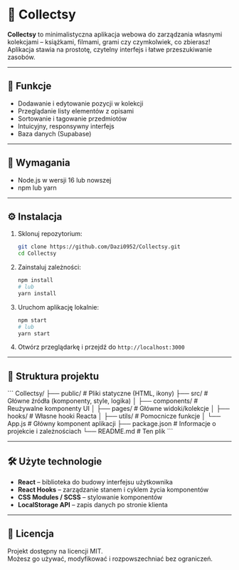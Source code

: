 # 🧰 Collectsy

**Collectsy** to minimalistyczna aplikacja webowa do zarządzania własnymi kolekcjami – książkami, filmami, grami czy czymkolwiek, co zbierasz! Aplikacja stawia na prostotę, czytelny interfejs i łatwe przeszukiwanie zasobów.

---

## 🚀 Funkcje

- Dodawanie i edytowanie pozycji w kolekcji
- Przeglądanie listy elementów z opisami
- Sortowanie i tagowanie przedmiotów
- Intuicyjny, responsywny interfejs
- Baza danych (Supabase)

---

## 🔧 Wymagania

- Node.js w wersji 16 lub nowszej
- npm lub yarn

---

## ⚙️ Instalacja

1. Sklonuj repozytorium:

   ```bash
   git clone https://github.com/Dazi0952/Collectsy.git
   cd Collectsy
   ```

2. Zainstaluj zależności:

   ```bash
   npm install
   # lub
   yarn install
   ```

3. Uruchom aplikację lokalnie:

   ```bash
   npm start
   # lub
   yarn start
   ```

4. Otwórz przeglądarkę i przejdź do `http://localhost:3000`

---

## 📁 Struktura projektu

\`\`\`
Collectsy/
├── public/           # Pliki statyczne (HTML, ikony)
├── src/              # Główne źródła (komponenty, style, logika)
│   ├── components/   # Reużywalne komponenty UI
│   ├── pages/        # Główne widoki/kolekcje
│   ├── hooks/        # Własne hooki Reacta
│   ├── utils/        # Pomocnicze funkcje
│   └── App.js        # Główny komponent aplikacji
├── package.json      # Informacje o projekcie i zależnościach
└── README.md         # Ten plik
\`\`\`

---

## 🛠️ Użyte technologie

- **React** – biblioteka do budowy interfejsu użytkownika
- **React Hooks** – zarządzanie stanem i cyklem życia komponentów
- **CSS Modules / SCSS** – stylowanie komponentów
- **LocalStorage API** – zapis danych po stronie klienta

---

## 📜 Licencja

Projekt dostępny na licencji MIT.  
Możesz go używać, modyfikować i rozpowszechniać bez ograniczeń.



